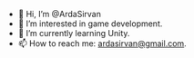 - 👋 Hi, I’m @ArdaSirvan
- 👀 I’m interested in game development.
- 🌱 I’m currently learning Unity.
- 📫 How to reach me: ardasirvan@gmail.com.

